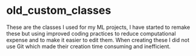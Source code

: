 # old_custom_classes

These are the classes I used for my ML projects, I have started to remake these but using improved coding practices to reduce computational expense and to make it easier to edit them. When creating these I did not use Git which made their creation time consuming and inefficient.
